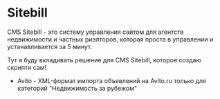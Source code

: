 # Sitebill
CMS Sitebill - это систему управления сайтом для агентств недвижимости и частных риэлторов, которая проста в управлении и устанавливается за 5 минут.

Тут я буду вкладивать решение для CMS Sitebill, которое создаю скрипти сам!

* Avito - XML-формат импорта объявлений на Avito.ru только для категорий "Недвижимость за рубежом" 
